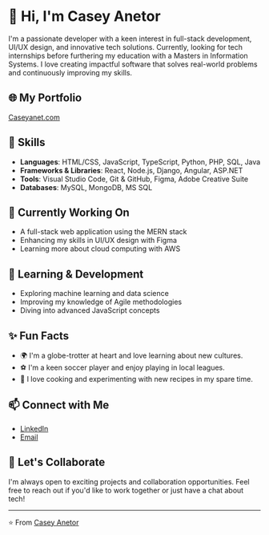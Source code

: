 # 👋 Hi, I'm Casey Anetor

I'm a passionate developer with a keen interest in full-stack development, UI/UX design, and innovative tech solutions. Currently, looking for tech internships before furthering my education with a Masters in Information Systems. I love creating impactful software that solves real-world problems and continuously improving my skills.

## 🌐 My Portfolio
[Caseyanet.com](https://caseyanet.com)

## 🚀 Skills
- **Languages**: HTML/CSS, JavaScript, TypeScript, Python, PHP, SQL, Java
- **Frameworks & Libraries**: React, Node.js, Django, Angular, ASP.NET
- **Tools**: Visual Studio Code, Git & GitHub, Figma, Adobe Creative Suite
- **Databases**: MySQL, MongoDB, MS SQL

## 🔭 Currently Working On
- A full-stack web application using the MERN stack
- Enhancing my skills in UI/UX design with Figma
- Learning more about cloud computing with AWS

## 🌱 Learning & Development
- Exploring machine learning and data science
- Improving my knowledge of Agile methodologies
- Diving into advanced JavaScript concepts

## ✨ Fun Facts
- 🌍 I'm a globe-trotter at heart and love learning about new cultures.
- ⚽ I'm a keen soccer player and enjoy playing in local leagues.
- 🍳 I love cooking and experimenting with new recipes in my spare time.

## 📫 Connect with Me
- [LinkedIn](https://www.linkedin.com/in/caseyae/)
- [Email](mailto:caseyanetor@gmail.com)

## 🤝 Let's Collaborate
I'm always open to exciting projects and collaboration opportunities. Feel free to reach out if you'd like to work together or just have a chat about tech!

---

⭐️ From [Casey Anetor](https://github.com/caseyanetor)

